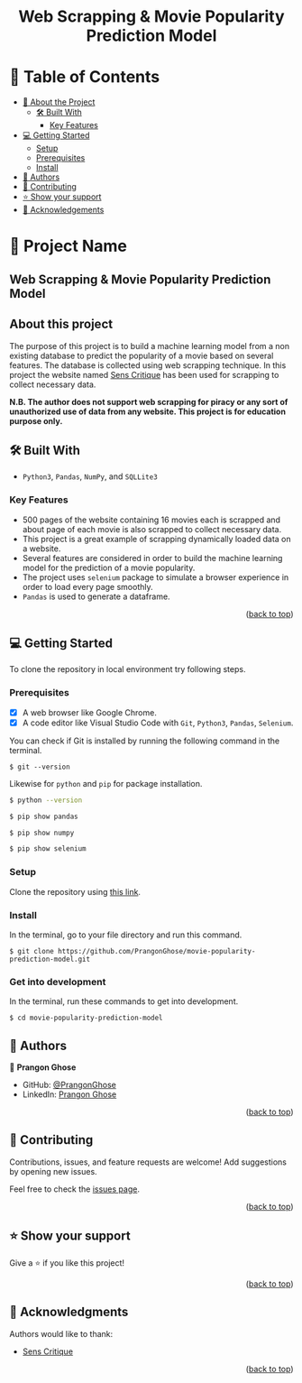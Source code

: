 <a name="readme-top"></a>

<div align="center">
<h1><b>Web Scrapping & Movie Popularity Prediction Model</b></h1>

</div>


<!-- TABLE OF CONTENTS -->

# 📗 Table of Contents

- [📖 About the Project](#about-project)
  - [🛠 Built With](#built-with)
    - [Key Features](#key-features)
- [💻 Getting Started](#getting-started)
  - [Setup](#setup)
  - [Prerequisites](#prerequisites)
  - [Install](#install)
- [👥 Authors](#authors)
- [🤝 Contributing](#contributing)
- [⭐️ Show your support](#support)
- [🙏 Acknowledgements](#acknowledgements)

<!-- PROJECT DESCRIPTION -->

# 📖 Project Name

## Web Scrapping & Movie Popularity Prediction Model

## About this project <a name="about-project"></a>

The purpose of this project is to build a machine learning model from a non existing database to predict the popularity of a movie based on several features. The database is collected using web scrapping technique. In this project the website named [Sens Critique](https://www.senscritique.com/) has been used for scrapping to collect necessary data.

**N.B. The author does not support web scrapping for piracy or any sort of unauthorized use of data from any website. This project is for education purpose only.**

## 🛠 Built With <a name="built-with"></a>

- `Python3`, `Pandas`, `NumPy`, and `SQLLite3`

<!-- Features -->

### Key Features <a name="key-features"></a>

- 500 pages of the website containing 16 movies each is scrapped and about page of each movie is also scrapped to collect necessary data.
- This project is a great example of scrapping dynamically loaded data on a website.
- Several features are considered in order to build the machine learning model for the prediction of a movie popularity.
- The project uses `selenium` package to simulate a browser experience in order to load every page smoothly.
- `Pandas` is used to generate a dataframe.  

<p align="right">(<a href="#readme-top">back to top</a>)</p>

<!-- GETTING STARTED -->

## 💻 Getting Started
To clone the repository in local environment try following steps.

### Prerequisites

- [x] A web browser like Google Chrome.
- [x] A code editor like Visual Studio Code with `Git`, `Python3`, `Pandas`, `Selenium`.

You can check if Git is installed by running the following command in the terminal.
```
$ git --version
```

Likewise for `python` and `pip` for package installation.
```bash
$ python --version

$ pip show pandas

$ pip show numpy

$ pip show selenium
```
### Setup

Clone the repository using [this link](https://github.com/PrangonGhose/movie-popularity-prediction-model.git).

### Install

In the terminal, go to your file directory and run this command.

```
$ git clone https://github.com/PrangonGhose/movie-popularity-prediction-model.git
```
### Get into development

In the terminal, run these commands to get into development.
```
$ cd movie-popularity-prediction-model

```

<!-- AUTHORS -->

## 👥 Authors <a name="authors"></a>

👤 **Prangon Ghose**

- GitHub: [@PrangonGhose](https://github.com/PrangonGhose)
- LinkedIn: [Prangon Ghose](https://www.linkedin.com/in/prangon-ghose/)

<p align="right">(<a href="#readme-top">back to top</a>)</p>

<!-- CONTRIBUTING -->

## 🤝 Contributing <a name="contributing"></a>

Contributions, issues, and feature requests are welcome! Add suggestions by opening new issues.

Feel free to check the [issues page](https://github.com/PrangonGhose/movie-popularity-prediction-model/issues).

<p align="right">(<a href="#readme-top">back to top</a>)</p>

<!-- SUPPORT -->

## ⭐️ Show your support <a name="support"></a>

Give a ⭐️ if you like this project!

<p align="right">(<a href="#readme-top">back to top</a>)</p>

<!-- ACKNOWLEDGEMENTS -->

## 🙏 Acknowledgments <a name="acknowledgements"></a>

Authors would like to thank:
- [Sens Critique](https://www.senscritique.com/)

<p align="right">(<a href="#readme-top">back to top</a>)</p>
